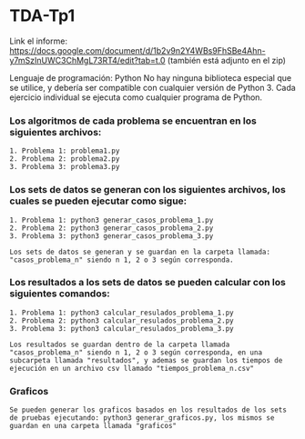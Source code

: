 # TDA-Tp1
Link el informe: https://docs.google.com/document/d/1b2v9n2Y4WBs9FhSBe4Ahn-y7mSzInUWC3ChMgL73RT4/edit?tab=t.0
(también está adjunto en el zip)

Lenguaje de programación: Python
No hay ninguna biblioteca especial que se utilice, y debería ser compatible con cualquier versión de Python 3.
Cada ejercicio individual se ejecuta como cualquier programa de Python.



### Los algoritmos de cada problema se encuentran en los siguientes archivos:
    1. Problema 1: problema1.py
    2. Problema 2: problema2.py
    3. Problema 3: problema3.py

### Los sets de datos se generan con los siguientes archivos, los cuales se pueden ejecutar como sigue:

    1. Problema 1: python3 generar_casos_problema_1.py
    2. Problema 2: python3 generar_casos_problema_2.py
    3. Problema 3: python3 generar_casos_problema_3.py

    Los sets de datos se generan y se guardan en la carpeta llamada: "casos_problema_n" siendo n 1, 2 o 3 según corresponda.

### Los resultados a los sets de datos se pueden calcular con los siguientes comandos:


    1. Problema 1: python3 calcular_resulados_problema_1.py
    2. Problema 2: python3 calcular_resulados_problema_2.py
    3. Problema 3: python3 calcular_resulados_problema_3.py

    Los resultados se guardan dentro de la carpeta llamada "casos_problema_n" siendo n 1, 2 o 3 según corresponda, en una subcarpeta llamada "resultados", y ademas se guardan los tiempos de ejecución en un archivo csv llamado "tiempos_problema_n.csv"

### Graficos
    Se pueden generar los graficos basados en los resultados de los sets de pruebas ejecutando: python3 generar_graficos.py, los mismos se guardan en una carpeta llamada "graficos"
